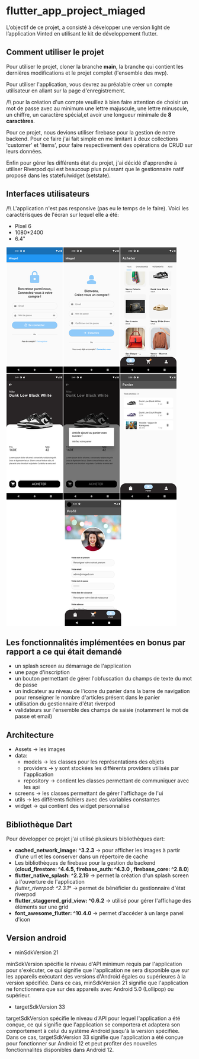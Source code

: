# flutter_app_project_miaged
L’objectif de ce projet, a consisté à développer une version light de l’application Vinted en utilisant le kit de développement flutter.

## Comment utiliser le projet

Pour utiliser le projet, cloner la branche **main**, la branche qui contient les dernières modifications et le projet complet (l'ensemble des mvp). 

Pour utiliser l'application, vous devrez au préalable créer un compte utilisateur en allant sur la page d'enregistrement. 

/!\ pour la création d'un compte veuillez à bien faire attention de choisir un mot de passe avec au minimum une lettre majuscule, une lettre minuscule, un chiffre, un caractère spécial,et avoir une longueur minimale de **8 caractères**.

Pour ce projet, nous devions utiliser firebase pour la gestion de notre backend. Pour ce faire j'ai fait simple en me limitant à deux collections 'customer' et 'items', pour faire respectivement des opérations de CRUD sur leurs données. 

Enfin pour gérer les différents état du projet, j'ai décidé d'apprendre à utiliser Riverpod qui est beaucoup plus puissant que le gestionnaire natif proposé dans les statefulwidget (setstate). 

## Interfaces utilisateurs

/!\ L'application n'est pas responsive (pas eu le temps de le faire). Voici les caractérisques de l'écran sur lequel elle a été: 
- Pixel 6 
- 1080*2400 
- 6.4"

![This is an image](/assets/readme/ui.png)


## Les fonctionnalités implémentées en bonus par rapport a ce qui était demandé

- un splash screen au démarrage de l'application
- une page d'inscription
- un bouton permettant de gérer l'obfuscation du champs de texte du mot de passe
- un indicateur au niveau de l'icone du panier dans la barre de navigation pour renseigner le nombre d'articles présent dans le panier
- utilisation du gestionnaire d'état riverpod
- validateurs sur l'ensemble des champs de saisie (notamment le mot de passe et email)

## Architecture

- Assets → les images
- data: 
    - models → les classes pour les représentations des objets
    - providers → y sont stockées les différents providers utilisés par l'application
    - repository → contient les classes permettant de communiquer avec les api
- screens → les classes permettant de gérer l'affichage de l'ui
- utils → les différents fichiers avec des variables constantes
- widget → qui contient des widget personnalisé


## Bibliothèque Dart
Pour développer ce projet j'ai utilisé plusieurs bibliothèques dart: 
  - **cached_network_image: ^3.2.3** →   pour  afficher les images à partir d'une url et les conserver dans un répertoire de cache
  - Les bibliothèques de firebase pour la gestion du backend (**cloud_firestore: ^4.4.5, firebase_auth: ^4.3.0 , firebase_core: ^2.8.0**)
  - **flutter_native_splash: ^2.2.19** → permet la création d'un splash screen à l'ouverture de l'application
  - *flutter_riverpod: ^2.3.1** →  permet de bénéficier  du gestionnaire d'état riverpod
  - **flutter_staggered_grid_view: ^0.6.2** → utilisé pour  gérer l'affichage des éléments sur une grid
  - **font_awesome_flutter: ^10.4.0** → permet d'accéder à un large panel d'icon

## Version android 

- minSdkVersion 21

minSdkVersion spécifie le niveau d'API minimum requis par l'application pour s'exécuter, ce qui signifie que l'application ne sera disponible que sur les appareils exécutant des versions d'Android égales ou supérieures à la version spécifiée. Dans ce cas, minSdkVersion 21 signifie que l'application ne fonctionnera que sur des appareils avec Android 5.0 (Lollipop) ou supérieur.

- targetSdkVersion 33

targetSdkVersion spécifie le niveau d'API pour lequel l'application a été conçue, ce qui signifie que l'application se comportera et adaptera son comportement à celui du système Android jusqu'à la version spécifiée. Dans ce cas, targetSdkVersion 33 signifie que l'application a été conçue pour fonctionner sur Android 12 et peut profiter des nouvelles fonctionnalités disponibles dans Android 12.


